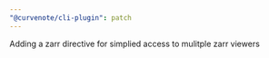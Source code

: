 ```yaml
---
"@curvenote/cli-plugin": patch
---
```


Adding a zarr directive for simplied access to mulitple zarr viewers
